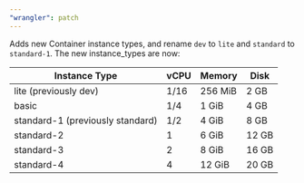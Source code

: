 ```yaml
---
"wrangler": patch
---
```


Adds new Container instance types, and rename `dev` to `lite` and `standard` to `standard-1`. The new instance_types are now:

| Instance Type                    | vCPU | Memory  | Disk  |
| -------------------------------- | ---- | ------- | ----- |
| lite (previously dev)            | 1/16 | 256 MiB | 2 GB  |
| basic                            | 1/4  | 1 GiB   | 4 GB  |
| standard-1 (previously standard) | 1/2  | 4 GiB   | 8 GB  |
| standard-2                       | 1    | 6 GiB   | 12 GB |
| standard-3                       | 2    | 8 GiB   | 16 GB |
| standard-4                       | 4    | 12 GiB  | 20 GB |
